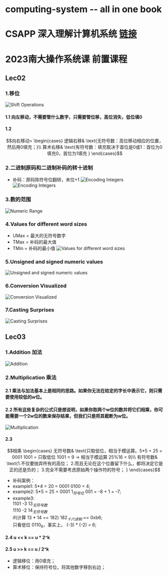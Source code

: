 # computing-system -- all in one book
# CSAPP 深入理解计算机系统 [链接](https://www.bilibili.com/video/BV1iW411d7hd/?p=2&vd_source=4eb88a68660d9a539bdb3f1863abf963)  
# 2023南大操作系统课 前置课程  
## Lec02
### 1.移位
![Shift Operations](lec02ShiftOpertions.png)
#### 1.1 向左移动，不需要管什么数字，只需要管位移，高位消失，低位填0  
#### 1.2 
$$向右移动=
\begin{cases}
逻辑右移& \text{无符号数：高位移动相应的位置，然后用0填充；}\\
算术右移& \text{有符号数：填充取决于首位是0或1：首位为0填充0，首位为1填充 }
\end{cases}$$  
 
### 2.二进制原码和二进制补码的转十进制
* 补码：原码除符号位翻转，末位+1
![Encoding Integers](lec02EncodingInteger.png)
![Encoding Integers](lec02ComplementExp.png "两个二进制补码转十进制案例")

### 3.数的范围
![Numeric Range](lec02NumericRange.png) 

### 4.Values for different word sizes
* UMax = 最大的无符号数字
* TMax = 补码的最大值
* TMin = 补码的最小值
![Values for different word sizes](lec02DifM.png) 

### 5.Unsigned and signed numeric values
![Unsigned and signed numeric values](lec02Usvalue.png) 

### 6.Conversion Visualized
![Conversion Visualized](lec02ConversionV.png) 

### 7.Casting Surprises
![Casting Surprises](lec02CastS.png) 

## Lec03
### 1.Addition 加法
![Addition](lec03UnA.png) 

### 2.Multiplication 乘法
#### 2.1 乘法与加法基本上是相同的思路。如果你无法在给定的字长中表示它，则只需要使用较低的w位。
#### 2.2 所有这些复杂的公式只是想说明，如果你取两个w位的数并将它们相乘，你可能需要一个2w位的数来保存结果，但我们只是将其截断为w位。
![Multiplication](lec03Mul.png) 
#### 2.3 
$$相乘
\begin{cases}
无符号数& \text{只取低位，相当于模运算。5*5 = 25 = 0001 1001 = 只取低位 1001 = 9 -> 相当于模运算 25%16 = 9}\\
有符号数& \text{1.不仅要抛弃所有的高位；  2.而且无论在这个位置留下什么，都将决定它是正的还是负的；  3.完全不需要考虑原始两个操作符的符号； }
\end{cases}$$  
* 补码案例：
* example1: 5*4 = 20 = 0001 0100 = 4;
* example2: 5*5 = 25 = 0001 $1_{符号位}$ 001 = -8 + 1 = -7;
* example3:  
  1101  -3  $13_{无符号数}$  
            1110  -2  $14_{无符号数}$  
  if(计算 13 * 14 == 182) $182_{十六进制}$ == 0xb6;  
  只看低位 $0110_{6}$，事实上， (-3) * (-2) = 6;  
#### 2.4 u << k == u * 2^k
#### 2.5 u >> k == u / 2^k
* 逻辑移位：用0填充；
* 算术移位：保持符号位，将其他数字移到右边；
